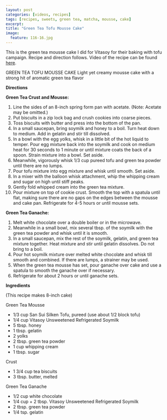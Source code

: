 ```yaml
---
layout: post
categories: [videos, recipes]
tags: [recipes, sweets, green tea, matcha, mousse, cake]
excerpt: 
title: "Green Tea Tofu Mousse Cake"
image:
  feature: 116-16.jpg
---
```


This is the green tea mousse cake I did for Vitasoy for their baking with tofu campaign.  Recipe and direction follows. Video of the recipe can be found [here](https://www.youtube.com/watch?v=FNg3GK4brcM).

GREEN TEA TOFU MOUSSE CAKE
Light yet creamy mousse cake with a strong hit of aromatic green tea flavor 


__Directions__

__Green Tea Crust and Mousse:__

1. Line the sides of an 8-inch spring form pan with acetate. (Note: Acetate may be omitted.)
2. Put biscuits in a zip lock bag and crush cookies into coarse pieces. 
3. Toss biscuits with butter and press into the bottom of the pan. 
4. In a small saucepan, bring soymilk and honey to a boil. Turn heat down to medium. Add in gelatin and stir till dissolved. 
5. In a bowl with the egg yolks, whisk in a little bit of the hot liquid to temper. Pour egg mixture back into the soymilk and cook on medium heat for 30 seconds to 1 minute or until mixture coats the back of a spoon. Strain mixture into a bowl. Set aside. 
6. Meanwhile, vigorously whisk 1/3 cup pureed tofu and green tea powder until there are no lumps. 
7. Pour tofu mixture into egg mixture and whisk until smooth. Set aside. 
8. In a mixer with the balloon whisk attachment, whip the whipping cream and sugar on high until stiff peaks. 
9. Gently fold whipped cream into the green tea mixture. 
10. Pour mixture on top of cookie crust. Smooth the top with a spatula until flat, making sure there are no gaps on the edges between the mousse and cake pan. Refrigerate for 4-5 hours or until mousse sets.

__Green Tea Ganache:__ 

1. Melt white chocolate over a double boiler or in the microwave. 
2. Meanwhile in a small bowl, mix several tbsp. of the soymilk with the green tea powder and whisk until it is smooth. 
3. In a small saucepan, mix the rest of the soymilk, gelatin, and green tea mixture together. Heat mixture and stir until gelatin dissolves. Do not bring to a boil. 
4. Pour hot soymilk mixture over melted white chocolate and whisk till smooth and combined. If there are lumps, a strainer may be used. 
5. When the green tea mousse has set, pour ganache over cake and use a spatula to smooth the ganache over if necessary. 
6. Refrigerate for about 2 hours or until ganache sets.
<section class='recipe'>
<p><strong>Ingredients</strong></p>

<p>(This recipe makes 8-inch cake)</p>

<p>Green Tea Mousse</p>

<ul><li>1/3 cup San Sui Silken Tofu, pureed (use about 1/2 block tofu)</li><li>1/4 cup Vitasoy Unsweetened Refrigerated Soymilk</li><li>5 tbsp. honey</li><li>1 tbsp. gelatin</li><li>2 yolks </li><li>2 tbsp. green tea powder </li><li>1 cup whipping cream </li><li>1 tbsp. sugar</li></ul>

<p>Crust</p>

<ul><li>1 3/4 cup tea biscuits</li><li>3 tbsp. butter, melted</li></ul>

<p>Green Tea Ganache</p>

<ul><li>1/2 cup white chocolate </li><li>1/4 cup + 2 tbsp. Vitasoy Unsweetened Refrigerated Soymilk </li><li>2 tbsp. green tea powder </li><li>1/4 tsp. gelatin</li></ul></section>